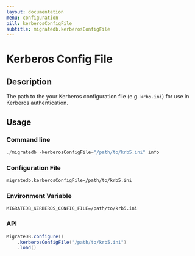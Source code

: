 ```yaml
---
layout: documentation
menu: configuration
pill: kerberosConfigFile
subtitle: migratedb.kerberosConfigFile
---
```


# Kerberos Config File

## Description

The path to the your Kerberos configuration file (e.g. `krb5.ini`) for use in Kerberos authentication.

## Usage

### Command line

```powershell
./migratedb -kerberosConfigFile="/path/to/krb5.ini" info
```

### Configuration File

```properties
migratedb.kerberosConfigFile=/path/to/krb5.ini
```

### Environment Variable

```properties
MIGRATEDB_KERBEROS_CONFIG_FILE=/path/to/krb5.ini
```

### API

```java
MigrateDB.configure()
    .kerberosConfigFile("/path/to/krb5.ini")
    .load()
```

